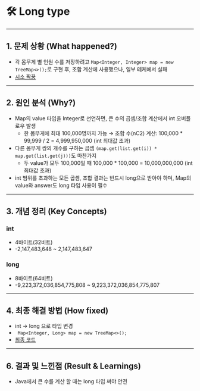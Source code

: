 # 🛠️ Long type

---

## 1. 문제 상황 (What happened?)
- 각 몸무게 별 인원 수를 저장하려고 ``Map<Integer, Integer> map = new TreeMap<>();``로 구현 후, 조합 계산에 사용했으나, 일부 테케에서 실패
- [시소 짝꿍](https://school.programmers.co.kr/learn/courses/30/lessons/152996?language=java)

---

## 2. 원인 분석 (Why?)
- Map의 value 타입을 Integer로 선언하면, 큰 수의 곱셈/조합 계산에서 int 오버플로우 발생
  - 한 몸무게에 최대 100,000명까지 가능 →
  조합 수(nC2) 계산: 100,000 * 99,999 / 2 = 4,999,950,000 (int 최대값 초과)
- 다른 몸무게 쌍의 개수를 구하는 곱셈 ``(map.get(list.get(i)) * map.get(list.get(j)))``도 마찬가지
  - 두 value가 모두 100,000일 때 100,000 * 100,000 = 10,000,000,000 (int 최대값 초과)
- int 범위를 초과하는 모든 곱셈, 조합 결과는 반드시 long으로 받아야 하며, Map의 value와 answer도 long 타입 사용이 필수

---

## 3. 개념 정리 (Key Concepts)
### int
- 4바이트(32비트)
- -2,147,483,648 ~ 2,147,483,647

### long
- 8바이트(64비트)
- -9,223,372,036,854,775,808 ~ 9,223,372,036,854,775,807

---

## 4. 최종 해결 방법 (How fixed)
- int -> long 으로 타입 변경
- `` Map<Integer, Long> map = new TreeMap<>();``
- [최종 코드](https://github.com/Sunwoo0110/Algorithm/tree/main/%ED%94%84%EB%A1%9C%EA%B7%B8%EB%9E%98%EB%A8%B8%EC%8A%A4/2/152996.%E2%80%85%EC%8B%9C%EC%86%8C%E2%80%85%EC%A7%9D%EA%BF%8D)

---

## 6. 결과 및 느낀점 (Result & Learnings)
- Java에서 큰 수를 계산 할 때는 long 타입 써야 안전

